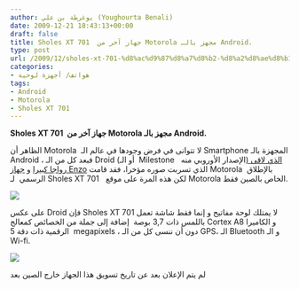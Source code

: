 ```yaml
---
author: يوغرطة بن علي (Youghourta Benali)
date: 2009-12-21 18:43:13+00:00
draft: false
title: Sholes XT 701  جهاز آخر من Motorola مجهز بالـ Android.
type: post
url: /2009/12/sholes-xt-701-%d8%ac%d9%87%d8%a7%d8%b2-%d8%a2%d8%ae%d8%b1-%d9%85%d9%86-motorola-%d9%85%d8%ac%d9%87%d8%b2-%d8%a8%d8%a7%d9%84%d9%80-android/
categories:
- هواتف/ أجهزة لوحية
tags:
- Android
- Motorola
- Sholes XT 701
---
```


**Sholes XT 701  جهاز آخر من Motorola مجهز بالـ Android.**


الظاهر أن Motorola  لا تتوانى في فرض وجودها في عالم الـ Smartphone المجهزة بالـ Android ، فبعد كل من الـ Droid (أو الـ  Milestone   الإصدار الأوروبي منه[) الذي لاقى رواجا كبيرا](../../../../../2009/11/motorola-%d8%aa%d8%a8%d9%8a%d8%b9-%d8%a3%d9%83%d8%ab%d8%b1-%d9%85%d9%86-%d8%b1%d8%a8%d8%b9-%d9%85%d9%84%d9%8a%d9%88%d9%86-%d8%ac%d9%87%d8%a7%d8%b2-droid-%d8%a7%d9%84%d9%85%d8%ac%d9%87%d8%b2-%d8%a8/) و [جهاز Enzo](../../../../../2009/12/motorola-%d8%aa%d8%ad%d8%b6%d8%b1-enzo-%d8%ab%d8%a7%d9%86%d9%8a-%d8%ac%d9%87%d8%a7%d8%b2-%d9%84%d9%87%d8%a7-%d9%85%d8%ac%d9%87%d8%b2-%d8%a8%d9%86%d8%b8%d8%a7%d9%85-android/) الذي تسربت صوره مؤخرا، فقد قامت Motorola  بالإطلاق الرسمي  لـ Sholes XT 701   لكن هذه المرة على موقع Motorola الخاص بالصين فقط.

![](http://www.it-scoop.com/wp-content/uploads/2009/12/Sholes-XT-701_1.png)


على عكس Droid فإن Sholes XT 701 لا يمتلك لوحة مفاتيح و إنما فقط شاشة تعمل باللمس ذات 3,7 بوصة  إضافة إلى جملة من الخصائص كمعالج Cortex A8 و الكاميرا الرقمية ذات دقة 5  megapixels ، دون أن ننسى كل من الـ GPS، الـ Bluetooth و الـ Wi-fi.

![](http://www.it-scoop.com/wp-content/uploads/2009/12/Sholes-XT-701_2.png)


لم يتم الإعلان بعد عن تاريخ تسويق هذا الجهاز خارج الصين بعد
